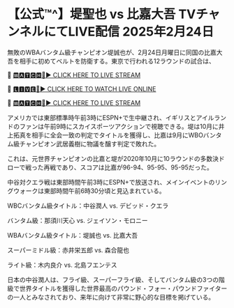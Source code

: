 # 【公式™^】堤聖也 vs 比嘉大吾 TVチャンネルにてLIVE配信 2025年2月24日
無敗のWBAバンタム級チャンピオン堤誠也が、2月24日月曜日に同国の比嘉大吾を相手に初めてベルトを防衛する。東京で行われる12ラウンドの試合は、

🔴 [🆆🅰🆃🅲🅷🔴▶️ CLICK HERE TO LIVE STREAM](https://boie-war-nai-keo.blogspot.com/)

🔴 [🅻🅸🆅🅴🔴▶️ CLICK HERE TO WATCH LIVE ONLINE](https://boie-war-nai-keo.blogspot.com/)

🔴 [🆆🅰🆃🅲🅷🔴▶️ CLICK HERE TO LIVE STREAM](https://boie-war-nai-keo.blogspot.com/)

アメリカでは東部標準時午前3時にESPN+で生中継され、イギリスとアイルランドのファンは午前9時にスカイスポーツアクションで視聴できる。堤は10月に井上拓真を相手に全会一致の判定でタイトルを獲得し、比嘉は9月にWBOバンタム級チャンピオン武居義樹に物議を醸す判定で敗れた。

これは、元世界チャンピオンの比嘉と堤が2020年10月に10ラウンドの多数決ドローで戦った再戦であり、スコアは比嘉が96-94、95-95、95-95だった。

中谷対クエラ戦は東部時間午前3時にESPN+で放送され、メインイベントのリングウォークは東部時間午前6時30分頃と見込まれている。

WBCバンタム級タイトル：中谷潤人 vs. デビッド・クエラ

バンタム級：那須川天心 vs. ジェイソン・モロニー

WBAバンタム級タイトル：堤誠也 vs. 比嘉大吾

スーパーミドル級：赤井栄五郎 vs. 森合龍也

ライト級：木内良介 vs. 北島フエンテス

日本の中谷潤人は、フライ級、スーパーフライ級、そしてバンタム級の3つの階級で世界タイトルを獲得した世界最高のパウンド・フォー・パウンドファイターの一人とみなされており、来年に向けて非常に野心的な目標を掲げている。
